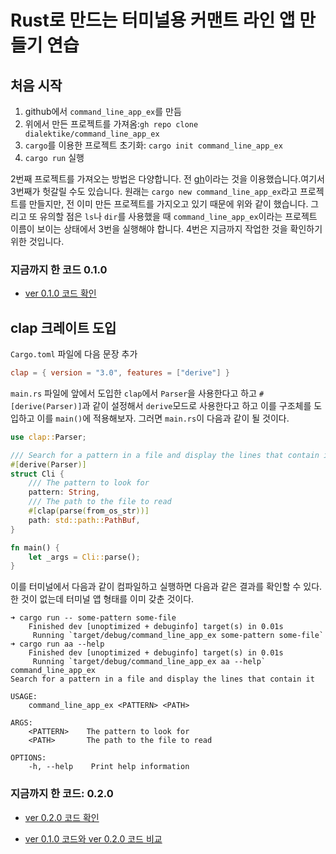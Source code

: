 # Rust로 만드는 터미널용 커맨트 라인 앱 만들기 연습

## 처음 시작

1. github에서 `command_line_app_ex`를 만듬
2. 위에서 만든 프로젝트를 가져옴:`gh repo clone dialektike/command_line_app_ex`
3. `cargo`를 이용한 프로젝트 초기화: `cargo init command_line_app_ex`
4. `cargo run` 실행

2번째 프로젝트를 가져오는 방법은 다양합니다. 전 [gh](https://cli.github.com)이라는 것을 이용했습니다.여기서 3번째가 헛갈릴 수도 있습니다. 원래는 `cargo new command_line_app_ex`라고 프로젝트를 만들지만, 전 이미 만든 프로젝트를 가지오고 있기 때문에 위와 같이 했습니다. 그리고 또 유의할 점은 `ls`나 `dir`를 사용했을 때 `command_line_app_ex`이라는 프로젝트 이름이 보이는 상태에서 3번을 실행해야 합니다. 4번은 지금까지 작업한 것을 확인하기 위한 것입니다.

### 지금까지 한 코드 0.1.0

- [ver 0.1.0 코드 확인](https://github.com/dialektike/command_line_app_ex/tree/0.1.0)

## clap 크레이트 도입

`Cargo.toml` 파일에 다음 문장 추가

```toml
clap = { version = "3.0", features = ["derive"] }
```

`main.rs` 파일에 앞에서 도입한 `clap`에서 `Parser`을 사용한다고 하고 `#[derive(Parser)]`과 같이 설정해서 `derive`모드로 사용한다고 하고 이를 구조체를 도입하고 이를 `main()`에 적용해보자. 그러면 `main.rs`이 다음과 같이 될 것이다.

```rust
use clap::Parser;

/// Search for a pattern in a file and display the lines that contain it.
#[derive(Parser)]
struct Cli {
    /// The pattern to look for
    pattern: String,
    /// The path to the file to read
    #[clap(parse(from_os_str))]
    path: std::path::PathBuf,
}

fn main() {
    let _args = Cli::parse();
}
```

이를 터미널에서 다음과 같이 컴파일하고 실행하면 다음과 같은 결과를 확인할 수 있다. 한 것이 없는데 터미널 앱 형태를 이미 갖춘 것이다.

```console
➜ cargo run -- some-pattern some-file
    Finished dev [unoptimized + debuginfo] target(s) in 0.01s
     Running `target/debug/command_line_app_ex some-pattern some-file`
➜ cargo run aa --help 
    Finished dev [unoptimized + debuginfo] target(s) in 0.01s
     Running `target/debug/command_line_app_ex aa --help`
command_line_app_ex 
Search for a pattern in a file and display the lines that contain it

USAGE:
    command_line_app_ex <PATTERN> <PATH>

ARGS:
    <PATTERN>    The pattern to look for
    <PATH>       The path to the file to read

OPTIONS:
    -h, --help    Print help information
```

### 지금까지 한 코드: 0.2.0

- [ver 0.2.0 코드 확인](https://github.com/dialektike/command_line_app_ex/tree/0.2.0)

- [ver 0.1.0 코드와 ver 0.2.0 코드 비교](https://github.com/dialektike/command_line_app_ex/commit/e09edc1ad87771ab20f41756422f5c0b3670e8c3)
